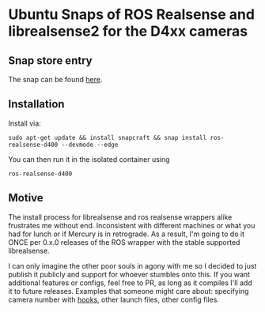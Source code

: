 # Ubuntu Snaps of ROS Realsense and librealsense2 for the D4xx cameras

## Snap store entry
The snap can be found [here]().

## Installation
Install via:

```
sudo apt-get update && install snapcraft && snap install ros-realsense-d400 --devmode --edge
```

You can then run it in the isolated container using 

```
ros-realsense-d400
```

## Motive

The install process for librealsense and ros realsense wrappers alike frustrates me without end. Inconsistent with different machines or what you had for lunch or if Mercury is in retrograde. As a result, I'm going to do it ONCE per 0.x.0 releases of the ROS wrapper with the stable supported librealsense. 

I can only imagine the other poor souls in agony with me so I decided to just publish it publicly and support for whoever stumbles onto this. If you want additional features or configs, feel free to PR, as long as it compiles I'll add it to future releases. Examples that someone might care about: specifying camera number with [hooks](https://docs.snapcraft.io/build-snaps/hooks), other launch files, other config files. 

